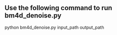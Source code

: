 ## Use the following command to run bm4d_denoise.py

python bm4d_denoise.py input_path output_path

